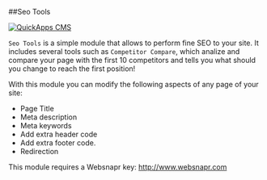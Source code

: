 ##Seo Tools

[![QuickApps CMS](https://raw.github.com/QuickAppsCMS/QuickApps-CMS-Docs/1.x/img/logo.png)](http://www.quickappscms.org)

`Seo Tools` is a simple module that allows to perform fine SEO to your site.
It includes several tools such as `Competitor Compare`, which analize and compare your page with the first 10 competitors and tells you what should you change to reach the first position!

With this module you can modify the following aspects of any page of your site:

* Page Title
* Meta description
* Meta keywords
* Add extra header code
* Add extra footer code.
* Redirection 

This module requires a Websnapr key: http://www.websnapr.com